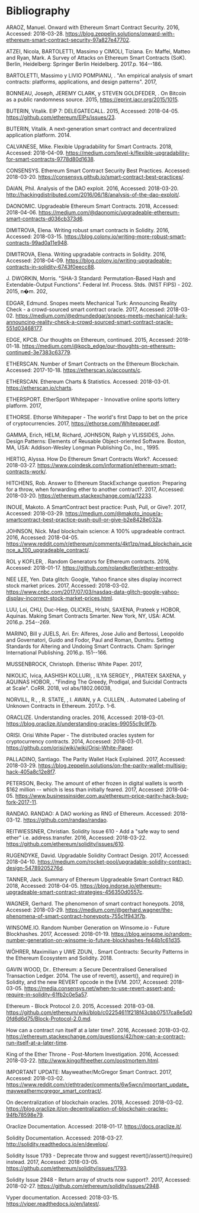 # Bibliography

ARAOZ, Manuel. Onward with Ethereum Smart Contract Security. 2016, Accessed: 2018-03-28. https://blog.zeppelin.solutions/onward-with-ethereum-smart-contract-security-97a827e47702. 

ATZEI, Nicola, BARTOLETTI, Massimo y CIMOLI, Tiziana. En: Maffei, Matteo and Ryan, Mark. A Survey of Attacks on Ethereum Smart Contracts (SoK). Berlin, Heidelberg: Springer Berlin Heidelberg. 2017.p. 164--186. 

BARTOLETTI, Massimo y LIVIO POMPIANU, . "An empirical analysis of smart contracts: platforms, applications, and design patterns". 2017, 

BONNEAU, Joseph, JEREMY CLARK,  y STEVEN GOLDFEDER, . On Bitcoin as a public randomness source. 2015, https://eprint.iacr.org/2015/1015. 

BUTERIN, Vitalik. EIP 7: DELEGATECALL. 2015, Accessed: 2018-04-05. https://github.com/ethereum/EIPs/issues/23. 

BUTERIN, Vitalik. A next-generation smart contract and decentralized application platform. 2014.

CALVANESE, Mike. Flexible Upgradability for Smart Contracts. 2018, Accessed: 2018-04-09. https://medium.com/level-k/flexible-upgradability-for-smart-contracts-9778d80d1638. 

CONSENSYS. Ethereum Smart Contract Security Best Practices. Accessed: 2018-03-20. https://consensys.github.io/smart-contract-best-practices/. 

DAIAN, Phil. Analysis of the DAO exploit. 2016, Accessed: 2018-03-20. http://hackingdistributed.com/2016/06/18/analysis-of-the-dao-exploit/. 

DAONOMIC. Upgradeable Ethereum Smart Contracts. 2018, Accessed: 2018-04-06. https://medium.com/@daonomic/upgradeable-ethereum-smart-contracts-d036cb373d6. 

DIMITROVA, Elena. Writing robust smart contracts in Solidity. 2016, Accessed: 2018-03-15. https://blog.colony.io/writing-more-robust-smart-contracts-99ad0a11e948. 

DIMITROVA, Elena. Writing upgradable contracts in Solidity. 2016, Accessed: 2018-04-09. https://blog.colony.io/writing-upgradeable-contracts-in-solidity-6743f0eecc88. 

J. DWORKIN, Morris. "SHA-3 Standard: Permutation-Based Hash and Extendable-Output Functions". Federal Inf. Process. Stds. (NIST FIPS) - 202. 2015, n�m. 202, 

EDGAR, Edmund. Snopes meets Mechanical Turk: Announcing Reality Check - a crowd-sourced smart contract oracle. 2017, Accessed: 2018-03-02. https://medium.com/@edmundedgar/snopes-meets-mechanical-turk-announcing-reality-check-a-crowd-sourced-smart-contract-oracle-551d03468177. 

EDGE, KPCB. Our thoughts on Ethereum, continued. 2015, Accessed: 2018-01-18. https://medium.com/@kpcb_edge/our-thoughts-on-ethereum-continued-3e7383c63779. 

ETHERSCAN. Number of Smart Contracts on the Ethereum Blockchain. Accessed: 2017-10-18. https://etherscan.io/accounts/c. 

ETHERSCAN. Ethereum Charts & Statistics. Accessed: 2018-03-01. https://etherscan.io/charts. 

ETHERSPORT. EtherSport Whitepaper - Innovative online sports lottery platform. 2017, 

ETHORSE. Ethorse Whitepaper - The world's first Dapp to bet on the price of cryptocurrencies. 2017, https://ethorse.com/Whitepaper.pdf. 

GAMMA, Erich, HELM, Richard, JOHNSON, Ralph y VLISSIDES, John. Design Patterns: Elements of Reusable Object-oriented Software. Boston, MA, USA: Addison-Wesley Longman Publishing Co., Inc., 1995. 

HERTIG, Alyssa. How Do Ethereum Smart Contracts Work?. Accessed: 2018-03-27. https://www.coindesk.com/information/ethereum-smart-contracts-work/. 

HITCHENS, Rob. Answer to Ethereum StackExchange question: Preparing for a throw, when forwarding ether to another contract?. 2017, Accessed: 2018-03-20. https://ethereum.stackexchange.com/a/12233. 

INOUE, Makoto. A SmartContract best practice: Push, Pull, or Give?. 2017, Accessed: 2018-03-29. https://medium.com/@makoto_inoue/a-smartcontract-best-practice-push-pull-or-give-b2e8428e032a. 

JOHNSON, Nick. Mad blockchain science: A 100% upgradeable contract. 2016, Accessed: 2018-04-05. https://www.reddit.com/r/ethereum/comments/4kt1zp/mad_blockchain_science_a_100_upgradeable_contract/. 

ROL y KOFLER, . Random Generators for Ethereum contracts. 2016, Accessed: 2018-01-17. https://github.com/rolandkofler/ether-entrophy. 

NEE LEE, Yen. Data glitch: Google, Yahoo finance sites display incorrect stock market prices. 2017, Accessed: 2018-03-02. https://www.cnbc.com/2017/07/03/nasdaq-data-glitch-google-yahoo-display-incorrect-stock-market-prices.html. 

LUU, Loi, CHU, Duc-Hiep, OLICKEL, Hrishi, SAXENA, Prateek y HOBOR, Aquinas. Making Smart Contracts Smarter. New York, NY, USA: ACM. 2016.p. 254--269. 

MARINO, Bill y JUELS, Ari. En: Alferes, Jose Julio and Bertossi, Leopoldo and Governatori, Guido and Fodor, Paul and Roman, Dumitru. Setting Standards for Altering and Undoing Smart Contracts. Cham: Springer International Publishing. 2016.p. 151--166. 

MUSSENBROCK, Christoph. Etherisc White Paper. 2017, 

NIKOLIC, Ivica, AASHISH KOLLURI, , ILYA SERGEY, , PRATEEK SAXENA,  y AQUINAS HOBOR, . "Finding The Greedy, Prodigal, and Suicidal Contracts at Scale". CoRR. 2018, vol abs/1802.06038, 

NORVILL, R., , R. STATE, , I. AWAN,  y A. CULLEN, . Automated Labeling of Unknown Contracts in Ethereum. 2017.p. 1-6. 

ORACLIZE. Understanding oracles. 2016, Accessed: 2018-03-01. https://blog.oraclize.it/understanding-oracles-99055c9c9f7b. 

ORISI. Orisi White Paper - The distributed oracles system for cryptocurrency contracts. 2014, Accessed: 2018-03-01. https://github.com/orisi/wiki/wiki/Orisi-White-Paper. 

PALLADINO, Santiago. The Parity Wallet Hack Explained. 2017, Accessed: 2018-03-29. https://blog.zeppelin.solutions/on-the-parity-wallet-multisig-hack-405a8c12e8f7. 

PETERSON, Becky. The amount of ether frozen in digital wallets is worth $162 million -- which is less than initially feared. 2017, Accessed: 2018-04-05. https://www.businessinsider.com.au/ethereum-price-parity-hack-bug-fork-2017-11. 

RANDAO. RANDAO: A DAO working as RNG of Ethereum. Accessed: 2018-03-12. https://github.com/randao/randao. 

REITWIESSNER, Christian. Solidity Issue 610 - Add a "safe way to send ether" i.e. address.transfer. 2016, Accessed: 2018-03-22. https://github.com/ethereum/solidity/issues/610. 

RUGENDYKE, David. Upgradable Solidity Contract Design. 2017, Accessed: 2018-04-10. https://medium.com/rocket-pool/upgradable-solidity-contract-design-54789205276d. 

TANNER, Jack. Summary of Ethereum Upgradeable Smart Contract R&D. 2018, Accessed: 2018-04-05. https://blog.indorse.io/ethereum-upgradeable-smart-contract-strategies-456350d0557c. 

WAGNER, Gerhard. The phenomenon of smart contract honeypots. 2018, Accessed: 2018-03-29. https://medium.com/@gerhard.wagner/the-phenomena-of-smart-contract-honeypots-755c1f943f7b. 

WINSOME.IO. Random Number Generation on Winsome.io - Future Blockhashes. 2017, Accessed: 2018-01-19. https://blog.winsome.io/random-number-generation-on-winsome-io-future-blockhashes-fe44b1c61d35. 

WÖHRER, Maximilian y UWE ZDUN, . Smart Contracts: Security Patterns in the Ethereum Ecosystem and Solidity. 2018.

GAVIN WOOD, Dr.. Ethereum: a Secure Decentralised Generalised Transaction Ledger. 2014.
The use of revert(), assert(), and require() in Solidity, and the new REVERT opcode in the EVM. 2017, Accessed: 2018-03-05. https://media.consensys.net/when-to-use-revert-assert-and-require-in-solidity-61fb2c0e5a57. 

Ethereum - Block Protocol 2.0. 2015, Accessed: 2018-03-08. https://github.com/ethereum/wiki/blob/c02254611f218f43cbb07517ca8e5d00fd6d6d75/Block-Protocol-2.0.md. 

How can a contract run itself at a later time?. 2016, Accessed: 2018-03-02. https://ethereum.stackexchange.com/questions/42/how-can-a-contract-run-itself-at-a-later-time. 

King of the Ether Throne - Post-Mortem Investigation. 2016, Accessed: 2018-03-22. http://www.kingoftheether.com/postmortem.html. 

IMPORTANT UPDATE: Mayweather/McGregor Smart Contract. 2017, Accessed: 2018-03-02. https://www.reddit.com/r/ethtrader/comments/6w5wcn/important_update_mayweathermcgregor_smart_contract/. 

On decentralization of blockchain oracles. 2018, Accessed: 2018-03-02. https://blog.oraclize.it/on-decentralization-of-blockchain-oracles-94fb78598e79. 

Oraclize Documentation. Accessed: 2018-01-17. https://docs.oraclize.it/. 

Solidity Documentation. Accessed: 2018-03-27. http://solidity.readthedocs.io/en/develop/. 

Solidity Issue 1793 - Deprecate throw and suggest revert()/assert()/require() instead. 2017, Accessed: 2018-03-05. https://github.com/ethereum/solidity/issues/1793. 

Solidity Issue 2948 - Return array of structs now support?. 2017, Accessed: 2018-02-27. https://github.com/ethereum/solidity/issues/2948. 

Vyper documentation. Accessed: 2018-03-15. https://viper.readthedocs.io/en/latest/. 
